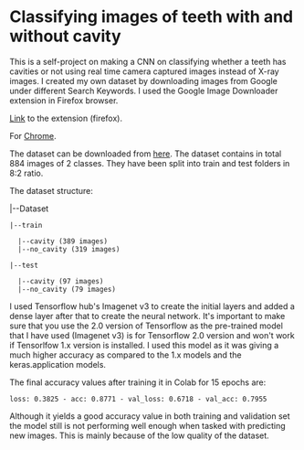 # Classifying images of teeth with and without cavity

This is a self-project on making a CNN on classifying whether a teeth has cavities or not using real time camera captured images instead of X-ray images.
I created my own dataset by downloading images from Google under different Search Keywords. I used the Google Image Downloader extension in Firefox browser. 

[Link](https://addons.mozilla.org/en-US/firefox/addon/google-images-downloader/) to the extension (firefox).

For [Chrome](https://chrome.google.com/webstore/detail/image-downloader/cnpniohnfphhjihaiiggeabnkjhpaldj).

The dataset can be downloaded from [here](https://drive.google.com/file/d/1SWxNftwN6HDNNOP2ONiSd9kvlikm3jLS/view?usp=sharing).
The dataset contains in total 884 images of 2 classes. They have been split into train and test folders in 8:2 ratio.

The dataset structure:


|--Dataset

    |--train
  
      |--cavity (389 images)
      |--no_cavity (319 images)
      
    |--test
  
      |--cavity (97 images)
      |--no_cavity (79 images)
  

I used Tensorflow hub's Imagenet v3 to create the initial layers and added a dense layer after that to create the neural network.
It's important to make sure that you use the 2.0 version of Tensorflow as the pre-trained model that I have used (Imagenet v3) is for Tensorflow 2.0 version and won't work if Tensorlfow 1.x version is installed. I used this model as it was giving a much higher accuracy as compared to the 1.x models and the keras.application models.

The final accuracy values after training it in Colab for 15 epochs are:

`loss: 0.3825 - acc: 0.8771 - val_loss: 0.6718 - val_acc: 0.7955`

Although it yields a good accuracy value in both training and validation set the model still is not performing well enough when tasked with predicting new images. This is mainly because of the low quality of the dataset.
